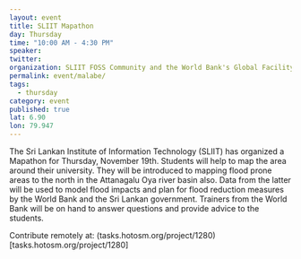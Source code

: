 ```yaml
---
layout: event
title: SLIIT Mapathon
day: Thursday
time: "10:00 AM - 4:30 PM"
speaker: 
twitter: 
organization: SLIIT FOSS Community and the World Bank's Global Facility for Disaster Reduction and Recovery (GFDRR)
permalink: event/malabe/
tags: 
  - thursday
category: event
published: true
lat: 6.90
lon: 79.947
---
```


The Sri Lankan Institute of Information Technology (SLIIT) has organized a Mapathon for Thursday, November 19th. Students will help to map the area around their university.  They will be introduced to mapping flood prone areas to the north in the Attanagalu Oya river basin also. Data from the latter will be used to model flood impacts and plan for flood reduction measures by the World Bank and the Sri Lankan government. Trainers from the World Bank will be on hand to answer questions and provide advice to the students.

Contribute remotely at: (tasks.hotosm.org/project/1280)[tasks.hotosm.org/project/1280]